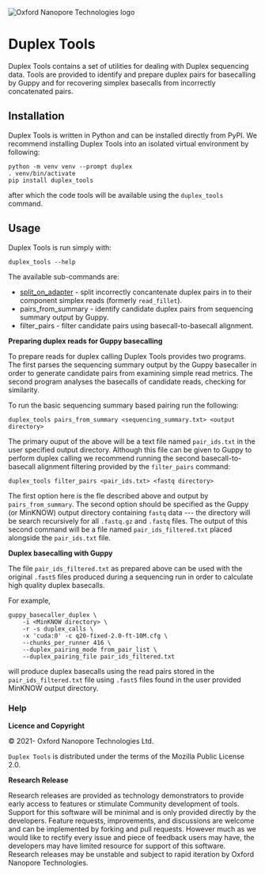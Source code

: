 ![Oxford Nanopore Technologies logo](https://github.com/nanoporetech/medaka/raw/master/images/ONT_logo_590x106.png)

# Duplex Tools

Duplex Tools contains a set of utilities for dealing with Duplex sequencing
data. Tools are provided to identify and prepare duplex pairs for basecalling
by Guppy and for recovering simplex basecalls from incorrectly concatenated
pairs.

## Installation

Duplex Tools is written in Python and can be installed directly from PyPI.
We recommend installing Duplex Tools into an isolated virtual environment
by following:

    python -m venv venv --prompt duplex
    . venv/bin/activate
    pip install duplex_tools

after which the code tools will be available using the `duplex_tools` command.

## Usage

Duplex Tools is run simply with:

    duplex_tools --help

The available sub-commands are:

* [split_on_adapter](./fillet.md) - split incorrectly concantenate duplex pairs in to their component simplex reads (formerly `read_fillet`).
* pairs_from_summary - identify candidate duplex pairs from sequencing summary output by Guppy.
* filter_pairs - filter candidate pairs using basecall-to-basecall alignment.

**Preparing duplex reads for Guppy basecalling**

To prepare reads for duplex calling Duplex Tools provides two programs. The
first parses the sequencing summary output by the Guppy basecaller in order
to generate candidate pairs from examining simple read metrics. The second
program analyses the basecalls of candidate reads, checking for similarity.

To run the basic sequencing summary based pairing run the following:

    duplex_tools pairs_from_summary <sequencing_summary.txt> <output directory>

The primary ouput of the above will be a text file named `pair_ids.txt` in the
user specified output directory. Although this file can be given to Guppy to perform
duplex calling we recommend running the second basecall-to-basecall alignment
filtering provided by the `filter_pairs` command:

    duplex_tools filter_pairs <pair_ids.txt> <fastq directory>

The first option here is the fle described above and output by `pairs_from_summary`.
The second option should be specified as the Guppy (or MinKNOW) output directory
containing `fastq` data --- the directory will be search recursively for all `.fastq.gz`
and `.fastq` files. The output of this second command will be a file named
`pair_ids_filtered.txt` placed alongside the `pair_ids.txt` file.

**Duplex basecalling with Guppy**

The file `pair_ids_filtered.txt` as prepared above can be used with the
original `.fast5` files produced during a sequencing run in order to calculate
high quality duplex basecalls.

For example,

    guppy_basecaller_duplex \
        -i <MinKNOW directory> \
        -r -s duplex_calls \
        -x 'cuda:0' -c q20-fixed-2.0-ft-10M.cfg \
        --chunks_per_runner 416 \
        --duplex_pairing_mode from_pair_list \
        --duplex_pairing_file pair_ids_filtered.txt

will produce duplex basecalls using the read pairs stored in the
`pair_ids_filtered.txt` file using `.fast5` files found in the user
provided MinKNOW output directory.


### Help

**Licence and Copyright**

© 2021- Oxford Nanopore Technologies Ltd.

`Duplex Tools` is distributed under the terms of the Mozilla Public License 2.0.

**Research Release**

Research releases are provided as technology demonstrators to provide early
access to features or stimulate Community development of tools. Support for
this software will be minimal and is only provided directly by the developers.
Feature requests, improvements, and discussions are welcome and can be
implemented by forking and pull requests. However much as we would
like to rectify every issue and piece of feedback users may have, the
developers may have limited resource for support of this software. Research
releases may be unstable and subject to rapid iteration by Oxford Nanopore
Technologies.
